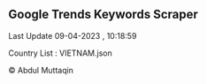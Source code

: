 

## Google Trends Keywords Scraper 
 
Last Update 09-04-2023 , 10:18:59

Country List :
VIETNAM.json



© Abdul Muttaqin 
